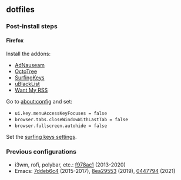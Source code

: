 ## dotfiles

### Post-install steps

#### Firefox
Install the addons:
* [AdNauseam](https://addons.mozilla.org/en-US/firefox/addon/adnauseam/?utm_source=addons.mozilla.org&utm_medium=referral&utm_content=search)
* [OctoTree](https://addons.mozilla.org/en-US/firefox/addon/octotree/?utm_source=addons.mozilla.org&utm_medium=referral&utm_content=search)
* [SurfingKeys](https://addons.mozilla.org/en-US/firefox/addon/surfingkeys_ff/?utm_source=addons.mozilla.org&utm_medium=referral&utm_content=search)
* [uBlackList](https://addons.mozilla.org/en-US/firefox/addon/ublacklist/?utm_source=addons.mozilla.org&utm_medium=referral&utm_content=search)
* [Want My RSS](https://addons.mozilla.org/en-US/firefox/addon/want-my-rss/)

Go to [about:config](about:config) and set:
* `ui.key.menuAccessKeyFocuses = false`
* `browser.tabs.closeWindowWithLastTab = false`
* `browser.fullscreen.autohide = false`

Set the [surfing keys settings](https://raw.githubusercontent.com/jubnzv/dotfiles/master/assets/surfing-keys.js).

### Previous configurations

* i3wm, rofi, polybar, etc.: [f978ac1](https://github.com/jubnzv/dotfiles/tree/f978ac1aaa460db4c509b69462bf533ecd98004a) (2013-2020)
* Emacs: [7ddeb6c4](https://github.com/jubnzv/dotfiles/tree/7ddeb6c466070b74c465f4004d8481476d7bb71d/.emacs.d) (2015-2017), [8ea29553](https://github.com/jubnzv/dotfiles/tree/8ea29553c64d1ec1a58ad719afa23c5570f3553e/emacs) (2019), [0447794](https://github.com/jubnzv/dotfiles/blob/0447794b92bf15bff130eadd59f250c393b5798e/.emacs.d/) (2021)

